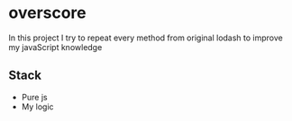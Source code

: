 # overscore
  In this project I try to repeat every method from original lodash to improve my javaScript knowledge

## Stack
  * Pure js
  * My logic
